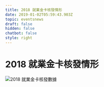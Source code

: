 ```yaml
---
title: 2018 就業金卡核發情形
date: 2019-01-02T05:59:43.903Z
topic: eventsnews
draft: false
hidden: false
chatbot: false
style: right
---
```

# 2018 就業金卡核發情形

![2018 就業金卡核發數據](/cms-uploads/2018-employment-gold-card-issuance-status.png)